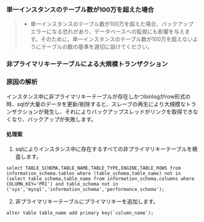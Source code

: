 
### 単一インスタンスのテーブル数が100万を超えた場合
>- 単一インスタンスのテーブル数が100万を超えた場合、バックアップエラーになる恐れがあり、データベースへの監視にも影響を与えます。そのために、単一インスタンスのテーブル数が100万を超えないようにテーブルの数の基準を適切に設けてください。

### 非プライマリキーテーブルによる大規模トランザクション
### 原因の解析
インスタンス中に非プライマリキーテーブルが存在しかつbinlogがrow形式の時、sqlが大量のデータを更新/削除すると、スレーブの再生により大規模なトランザクションが発生し、それによりバックアップスレッドがリンクを取得できなくなり、バックアップが失敗します。

#### 処理案
1. sqlによりインスタンス中に存在するすべての非プライマリキーテーブルを検査します。
```
select TABLE_SCHEMA,TABLE_NAME,TABLE_TYPE,ENGINE,TABLE_ROWS from information_schema.tables where (table_schema,table_name) not in (select table_schema,table_name from information_schema.columns where COLUMN_KEY='PRI') and table_schema not in ('sys','mysql','information_schema','performance_schema');
```
2. 非プライマリキーテーブルにプライマリキーを追加します。
```
alter table table_name add primary key(`column_name`);
```
